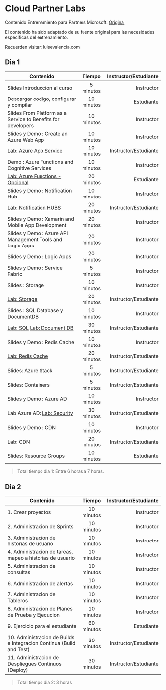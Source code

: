 # Cloud Partner Labs

Contenido Entrenamiento para Partners Microsoft. [Original](https://github.com/Azure-Samples/azure-solutions-digital-marketing-reference-implementation)    

El contenido ha sido adaptado de su fuente original para las necesidades especificas del entrenamiento.

Recuerden visitar:  [luisevalencia.com](luisevalencia.com)    


## Dia 1

| Contenido                                                                             | Tiempo           | Instructor/Estudiante  |
| ------------------------------------------------------------------------------------- |:----------------:| ----------------------:|
| Slides Introduccion al curso                                                          | 5 minutos       | Instructor            |
| Descargar codigo, configurar y compilar                                                      | 10 minutos       | Estudiante| 
| Slides From Platform as a Service  to Benefits for developers                                                      | 10 minutos       | Instructor| 
| Slides y  Demo : Create an Azure Web App                                                       | 10 minutos       | Instructor            |
| [Lab: Azure App Service](http://bit.ly/2m0dn5S)                                    | 10 minutos       | Instructor/Estudiante  |
| Demo : Azure Functions and Cognitive Services                                                        | 10 minutos       | Instructor        
| [Lab: Azure Functions - Opcional](http://bit.ly/2lsHJek)                          | 20 minutos       | Estudiante             |
| Slides y Demo : Notification Hub                                                  | 10 minutos       | Instructor  |
| [Lab: Notification HUBS](http://bit.ly/2lQ1my3)                                    | 20 minutos       | Instructor/Estudiante  |
| Slides y Demo : Xamarin and Mobile App Development                                                        | 20 minutos       | Instructor  | 
| Slides y Demo : Azure API Management Tools and Logic Apps                                                    | 20 minutos       | Instructor 
| Slides  y Demo : Logic Apps                                                    | 20 minutos       | Instructor    
| Slides  y Demo : Service Fabric                                                    | 5 minutos       | Instructor    
| Slides : Storage                                                   | 10 minutos       | Instructor    
| [Lab: Storage](http://bit.ly/2m0v1X9)                                             | 20 minutos       | Instructor/Estudiante  |
| Slides : SQL Database y DocumentDB                                                  | 10 minutos       | Instructor    
| [Lab: SQL](http://bit.ly/2m0v1X9)    [Lab: Document DB](http://bit.ly/2mnVUFM)                                           | 30 minutos       | Instructor/Estudiante  |
| Slides  y Demo : Redis Cache                                                 | 10 minutos       | Instructor    |
| [Lab: Redis Cache](http://bit.ly/2m5eFNH)                                          | 20 minutos       | Instructor/Estudiante  |
| Slides: Azure Stack                                        | 5 minutos       | Instructor/Estudiante  |
| Slides: Containers                                      | 5 minutos       | Instructor/Estudiante  |
| Slides y Demo : Azure AD                                                   | 10 minutos       | Instructor    
| Lab Azure AD: [Lab: Security](http://bit.ly/2mF2js5)                                             | 30 minutos       | Instructor/Estudiante |
| Slides y Demo : CDN                                           | 10 minutos       | Instructor    
| [Lab: CDN](http://bit.ly/2mEFJjn)                                                  | 20 minutos       | Instructor/Estudiante  |
| Slides: Resource Groups                                     | 10 minutos       | Estudiante|
  
> Total tiempo dia 1: Entre 6 horas a 7 horas.

## Dia 2
| Contenido                                                                                | Tiempo           | Instructor/Estudiante  |
| ---------------------------------------------------------------------------------------- |:----------------:| ----------------------:|
| 1. Crear proyectos                                                                       | 10 minutos       | Instructor             |
| 2. Administracion de Sprints                                                             | 10 minutos       | Instructor             |
| 3. Administracion de historias de usuario                                                | 10 minutos       | Instructor             |
| 4. Administracion de tareas, mapeo a historias de usuario                                | 10 minutos       | Instructor             |
| 5. Administracion de consultas                                                           | 10 minutos       | Instructor             |
| 6. Administracion de alertas                                                             | 10 minutos       | Instructor             |
| 7. Administracion de Tableros                                                            | 10 minutos       | Instructor             |
| 8. Administracion de Planes de Prueba y Ejecucion                                        | 10 minutos       | Instructor             |
| 9. Ejercicio para el estudiante                                                          | 60 minutos       | Estudiante             |
| 10. Administracion de Builds e Integracion Continua  (Build and Test)                    | 30  minutos      | Instructor/Estudiante  |
| 11. Administracion de Despliegues Continuos (Deploy)                                     | 30  minutos      | Instructor/Estudiante  |  

>Total tiempo dia 2:  3 horas



